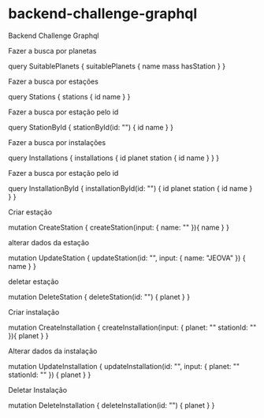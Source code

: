 # backend-challenge-graphql
Backend Challenge Graphql


Fazer a busca por planetas

query SuitablePlanets {
    suitablePlanets {
        name
        mass
        hasStation
    }
}

Fazer a busca por estações

query Stations {
  stations {
    id
    name
  }
}

Fazer a busca por estação pelo id

query StationById {
  stationById(id: "") {
    id
    name
  }
}

Fazer a busca por instalações

query Installations {
  installations {
    id
    planet
    station {
      id
      name
    }
  }
}

Fazer a busca por estação pelo id

query InstallationById {
  installationById(id: "") {
    id
    planet
    station {
      id
      name
    }
  }
}

Criar estação

mutation CreateStation {
  createStation(input: {
    name: ""
  }){
    name
  }
}

alterar dados da estação

mutation UpdateStation {
  updateStation(id: "", input: {
    name: "JEOVA"
  }) {
    name
  }
}

deletar estação

mutation DeleteStation {
  deleteStation(id: "") {
    planet
  }
}

Criar instalação

mutation CreateInstallation {
  createInstallation(input: {
    planet: ""
    stationId: ""
  }){
    planet
  }
}

Alterar dados da instalação

mutation UpdateInstallation {
  updateInstallation(id: "", input: {
    planet: ""
    stationId: ""
  }) {
    planet
  }
}

Deletar Instalação

mutation DeleteInstallation {
  deleteInstallation(id: "") {
    planet
  }
}
